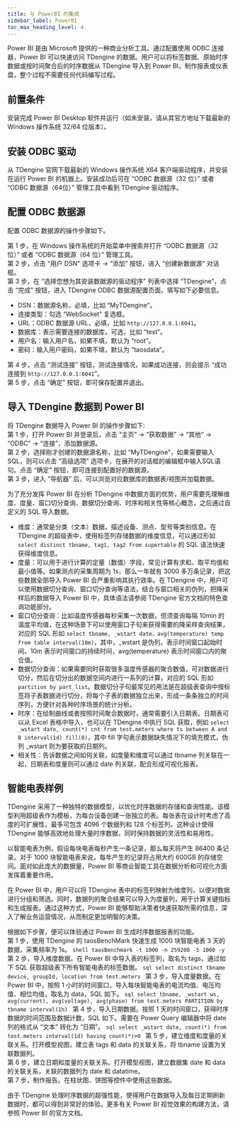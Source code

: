 ```yaml
---
title: 与 PowerBI 的集成
sidebar_label: PowerBI
toc_max_heading_level: 4
---
```


Power BI 是由 Microsoft 提供的一种商业分析工具。通过配置使用 ODBC 连接器，Power BI 可以快速访问 TDengine 的数据。用户可以将标签数据、原始时序数据或按时间聚合后的时序数据从 TDengine 导入到 Power BI，制作报表或仪表盘，整个过程不需要任何代码编写过程。

## 前置条件

安装完成 Power BI Desktop 软件并运行（如未安装，请从其官方地址下载最新的 Windows 操作系统 32/64 位版本）。

## 安装 ODBC 驱动

从 TDengine 官网下载最新的 Windows 操作系统 X64 客户端驱动程序，并安装在运行 Power BI 的机器上。安装成功后可在 “ODBC 数据源（32 位）” 或者 “ODBC 数据源（64位）” 管理工具中看到 TDengine 驱动程序。

## 配置 ODBC 数据源

配置 ODBC 数据源的操作步骤如下。

第 1 步，在 Windows 操作系统的开始菜单中搜索并打开 “ODBC 数据源（32 位）” 或者 “ODBC 数据源（64 位）” 管理工具。  
第 2 步，点击 “用户 DSN” 选项卡 → “添加” 按钮，进入 “创建新数据源” 对话框。  
第 3 步，在 “选择您想为其安装数据源的驱动程序” 列表中选择 “TDengine”，点击 “完成” 按钮，进入 TDengine ODBC 数据源配置页面。填写如下必要信息。
  - DSN：数据源名称，必填，比如 “MyTDengine”。
  - 连接类型：勾选 “WebSocket” 复选框。
  - URL：ODBC 数据源 URL，必填，比如 `http://127.0.0.1:6041`。
  - 数据库：表示需要连接的数据库，可选，比如 “test”。
  - 用户名：输入用户名，如果不填，默认为 “root”。
  - 密码：输入用户密码，如果不填，默认为 “taosdata”。  

第 4 步，点击 “测试连接” 按钮，测试连接情况，如果成功连接，则会提示 “成功连接到 `http://127.0.0.1:6041`”。  
第 5 步，点击 “确定” 按钮，即可保存配置并退出。

## 导入 TDengine 数据到 Power BI

将 TDengine 数据导入 Power BI 的操作步骤如下:  
第 1 步，打开 Power BI 并登录后，点击 “主页” → “获取数据” → “其他” → “ODBC” → “连接”，添加数据源。  
第 2 步，选择刚才创建的数据源名称，比如 “MyTDengine”，如果需要输入 SQL，则可以点击 “高级选项” 选项卡，在展开的对话框的编辑框中输入SQL语句。点击 “确定” 按钮，即可连接到配置好的数据源。  
第 3 步，进入 “导航器” 后，可以浏览对应数据库的数据表/视图并加载数据。

为了充分发挥 Power BI 在分析 TDengine 中数据方面的优势，用户需要先理解维度、度量、窗口切分查询、数据切分查询、时序和相关性等核心概念，之后通过自定义的 SQL 导入数据。
- 维度：通常是分类（文本）数据，描述设备、测点、型号等类别信息。在 TDengine 的超级表中，使用标签列存储数据的维度信息，可以通过形如 `select distinct tbname, tag1, tag2 from supertable` 的 SQL 语法快速获得维度信息。
- 度量：可以用于进行计算的定量（数值）字段，常见计算有求和、取平均值和最小值等。如果测点的采集周期为 1s，那么一年就有 3000 多万条记录，把这些数据全部导入 Power BI 会严重影响其执行效率。在 TDengine 中，用户可以使用数据切分查询、窗口切分查询等语法，结合与窗口相关的伪列，把降采样后的数据导入 Power BI 中，具体语法请参阅 TDengine 官方文档的特色查询功能部分。
- 窗口切分查询：比如温度传感器每秒采集一次数据，但须查询每隔 10min 的温度平均值，在这种场景下可以使用窗口子句来获得需要的降采样查询结果，对应的 SQL 形如 `select tbname, _wstart date，avg(temperature) temp from table interval(10m)`，其中，_wstart 是伪列，表示时间窗口起始时间，10m 表示时间窗口的持续时间，avg(temperature) 表示时间窗口内的聚合值。
- 数据切分查询：如果需要同时获取很多温度传感器的聚合数值，可对数据进行切分，然后在切分出的数据空间内进行一系列的计算，对应的 SQL 形如 `partition by part_list`。数据切分子句最常见的用法是在超级表查询中按标签将子表数据进行切分，将每个子表的数据独立出来，形成一条条独立的时间序列，方便针对各种时序场景的统计分析。
- 时序：在绘制曲线或者按照时间聚合数据时，通常需要引入日期表。日期表可以从 Excel 表格中导入，也可以在 TDengine 中执行 SQL 获取，例如 `select _wstart date, count(*) cnt from test.meters where ts between A and B interval(1d) fill(0)`，其中 fill 字句表示数据缺失情况下的填充模式，伪列 _wstart 则为要获取的日期列。
- 相关性：告诉数据之间如何关联，如度量和维度可以通过 tbname 列关联在一起，日期表和度量则可以通过 date 列关联，配合形成可视化报表。

## 智能电表样例

TDengine 采用了一种独特的数据模型，以优化时序数据的存储和查询性能。该模型利用超级表作为模板，为每台设备创建一张独立的表。每张表在设计时考虑了高度的可扩展性，最多可包含 4096 个数据列和 128 个标签列。这种设计使得 TDengine 能够高效地处理大量时序数据，同时保持数据的灵活性和易用性。

以智能电表为例，假设每块电表每秒产生一条记录，那么每天将产生 86400 条记录。对于 1000 块智能电表来说，每年产生的记录将占用大约 600GB 的存储空间。面对如此庞大的数据量，Power BI 等商业智能工具在数据分析和可视化方面发挥着重要作用。

在 Power BI 中，用户可以将 TDengine 表中的标签列映射为维度列，以便对数据进行分组和筛选。同时，数据列的聚合结果可以导入为度量列，用于计算关键指标和生成报表。通过这种方式，Power BI 能够帮助决策者快速获取所需的信息，深入了解业务运营情况，从而制定更加明智的决策。

根据如下步骤，便可以体验通过 Power BI 生成时序数据报表的功能。  
第 1 步，使用 TDengine 的 taosBenchMark 快速生成 1000 块智能电表 3 天的数据，采集频率为 1s。
    ```shell
    taosBenchmark -t 1000 -n 259200 -S 1000 -y
    ```
第 2 步，导入维度数据。在 Power BI 中导入表的标签列，取名为 tags，通过如下 SQL 获取超级表下所有智能电表的标签数据。
    ```sql
    select distinct tbname device, groupId, location from test.meters
    ```
第 3 步，导入度量数据。在 Power BI 中，按照 1 小时的时间窗口，导入每块智能电表的电流均值、电压均值、相位均值，取名为 data，SQL 如下。
    ```sql
    select tbname, _wstart ws, avg(current), avg(voltage), avg(phase) from test.meters PARTITION by tbname interval(1h)
    ```
第 4 步，导入日期数据。按照 1 天的时间窗口，获得时序数据的时间范围及数据计数，SQL 如下。需要在 Power Query 编辑器中将 date 列的格式从 “文本” 转化为 “日期”。
    ```sql
    select _wstart date, count(*) from test.meters interval(1d) having count(*)>0
    ```
第 5 步，建立维度和度量的关联关系。打开模型视图，建立表 tags 和 data 的关联关系，将 tbname 设置为关联数据列。  
第 6 步，建立日期和度量的关联关系。打开模型视图，建立数据集 date 和 data 的关联关系，关联的数据列为 date 和 datatime。  
第 7 步，制作报告。在柱状图、饼图等控件中使用这些数据。  

由于 TDengine 处理时序数据的超强性能，使得用户在数据导入及每日定期刷新数据时，都可以得到非常好的体验。更多有关 Power BI 视觉效果的构建方法，请参照 Power BI 的官方文档。